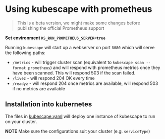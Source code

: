 # Using kubescape with prometheus

> This is a beta version, we might make some changes before publishing the official Prometheus support

**Set environment `KS_RUN_PROMETHEUS_SERVER=true`**

Running `kubescape` will start up a webserver on port `8080` which will serve the following paths: 

* `/metrics` - will trigger cluster scan (equivalent to `kubescape scan --format prometheus`) and will respond with prometheus metrics once they have been scanned. This will respond 503 if the scan failed.
* `/livez` - will respond 204 OK every time
* `/readyz` - will respond 204 once metrics are available, will respond 503 if no metrics are available

## Installation into kubernetes

The files in [kubescape.yaml](kubescape.yaml) will deploy one instance of kubescape to run on your cluster. 

**NOTE** Make sure the configurations suit your cluster (e.g. `serviceType`)